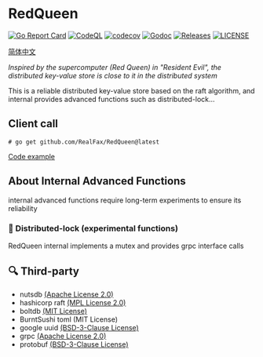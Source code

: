 # RedQueen

[![Go Report Card](https://goreportcard.com/badge/github.com/RealFax/RedQueen)](https://goreportcard.com/report/github.com/RealFax/RedQueen)
[![CodeQL](https://github.com/RealFax/RedQueen/actions/workflows/codeql.yml/badge.svg)](https://github.com/RealFax/RedQueen/actions/workflows/codeql.yml)
[![codecov](https://codecov.io/gh/RealFax/RedQueen/branch/master/graph/badge.svg?token=4JL6XDU245)](https://codecov.io/gh/RealFax/RedQueen)
[![Godoc](http://img.shields.io/badge/go-documentation-blue.svg?style=flat-square)](https://godoc.org/github.com/RealFax/RedQueen)
[![Releases](https://img.shields.io/github/release/RealFax/RedQueen/all.svg?style=flat-square)](https://github.com/RealFax/RedQueen/releases)
[![LICENSE](https://img.shields.io/github/license/RealFax/RedQueen.svg?style=flat-square)](https://github.com/RealFax/RedQueen/blob/master/LICENSE)

[简体中文](./README_zh.md)

_Inspired by the supercomputer (Red Queen) in "Resident Evil", the distributed key-value store is close to it in the distributed system_

This is a reliable distributed key-value store based on the raft algorithm, and internal provides advanced functions such as distributed-lock...

## Client call
`# go get github.com/RealFax/RedQueen@latest`

[Code example](https://github.com/RealFax/RedQueen/tree/master/client/example)

## About Internal Advanced Functions
internal advanced functions require long-term experiments to ensure its reliability

### 🧪 Distributed-lock (experimental functions)
RedQueen internal implements a mutex and provides grpc interface calls

## 🔍 Third-party
- nutsdb [(Apache License 2.0)](https://github.com/nutsdb/nutsdb/blob/master/LICENSE)
- hashicorp raft [(MPL License 2.0)](https://github.com/hashicorp/raft/blob/main/LICENSE)
- boltdb [(MIT License)](https://github.com/boltdb/bolt/blob/master/LICENSE)
- BurntSushi toml (MIT License)
- google uuid [(BSD-3-Clause License)](https://github.com/google/uuid/blob/master/LICENSE)
- grpc [(Apache License 2.0)](https://github.com/grpc/grpc-go/blob/master/LICENSE)
- protobuf [(BSD-3-Clause License)](https://github.com/protocolbuffers/protobuf-go/blob/master/LICENSE)